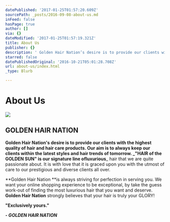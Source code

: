 ```yaml
---
datePublished: '2017-01-25T01:57:20.609Z'
sourcePath: _posts/2016-09-08-about-us.md
inFeed: false
hasPage: true
author: []
via: {}
dateModified: '2017-01-25T01:57:19.321Z'
title: About Us
publisher: {}
description: ' Golden Hair Nation’s desire is to provide our clients with the highest quality of hair and hair care products. Our aim is to always keep our clients within the latest styles and hair trends of tomorrow. "HAIR of the GOLDEN SUN" is our signature line of luxurious hair that we are quite passionate about. It is with love that it is graced upon you with the utmost of care to our prestigious and diverse clients all over.'
starred: false
datePublishedOriginal: '2016-10-21T05:01:28.708Z'
url: about-us/index.html
_type: Blurb

---
```

# About Us
![](https://the-grid-user-content.s3-us-west-2.amazonaws.com/cf58040a-4a10-4642-975b-93f86e6e0705.jpg)

## GOLDEN HAIR NATION

**Golden Hair Nation's **desire is to provide our clients with the highest quality of hair and hair care products. Our aim is to always keep our clients within the latest styles and hair trends of tomorrow. _**"HAIR of the GOLDEN SUN" **is our signature line of**luxurious**_ hair that we are quite passionate about. It is with love that it is graced upon you with the utmost of care to our prestigious and diverse clients all over.

**Golden Hair Nation **is always striving for perfection in serving you. We want your online shopping experience to be exceptional, by take the guess work-out of finding the most luxurious hair that you want and deserve. **Golden Hair Nation** strongly believes that your hair is truly your GLORY!

**"Exclusively yours."**

_**- GOLDEN HAIR NATION**_